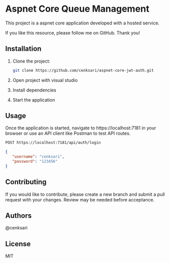 # Aspnet Core Queue Management

This project is a aspnet core application developed with a hosted service.

If you like this resource, please follow me on GitHub. Thank you!

## Installation

1. Clone the project:

   ```bash
   git clone https://github.com/cenksari/aspnet-core-jwt-auth.git
   ```

2. Open project with visual studio

3. Install dependencies

4. Start the application

## Usage

Once the application is started, navigate to https://localhost:7181 in your browser or use an API client like Postman to test API routes.

   ```bash
   POST https://localhost:7181/api/auth/login
   ```

   ```json
   {
      "username": "cenksari",
      "password": "123456"
   }
   ```

## Contributing

If you would like to contribute, please create a new branch and submit a pull request with your changes. Review may be needed before acceptance.

## Authors

@cenksari

## License

MIT
